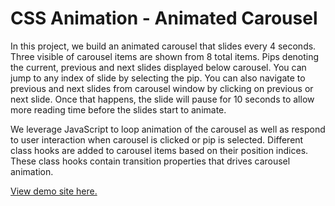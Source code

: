 # CSS Animation - Animated Carousel

In this project, we build an animated carousel that slides every 4 seconds. Three visible of carousel items are shown from 8 total items. Pips denoting the current, previous and next slides displayed below carousel. You can jump to any index of slide by selecting the pip. You can also navigate to previous and next slides from carousel window by clicking on previous or next slide. Once that happens, the slide will pause for 10 seconds to allow more reading time before the slides start to animate.

We leverage JavaScript to loop animation of the carousel as well as respond to user interaction when carousel is clicked or pip is selected. Different class hooks are added to carousel items based on their position indices. These class hooks contain transition properties that drives carousel animation.

[View demo site here.](http://edwinchen.co/css_animation_animated_carousel/)

